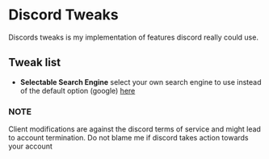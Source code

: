 # Discord Tweaks
Discords tweaks is my implementation of features discord really could use.

## Tweak list
* **Selectable Search Engine** select your own search engine to use instead of the default option (google) [here](./selectable-search-engine)

### **NOTE**
Client modifications are against the discord terms of service and might lead to account termination. Do not blame me if discord takes action towards your account